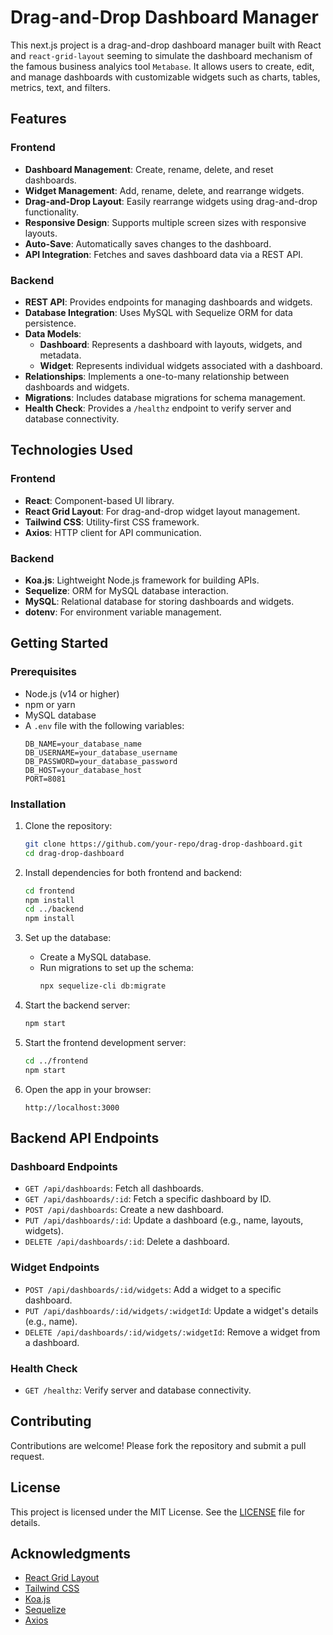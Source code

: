 # Drag-and-Drop Dashboard Manager

This next.js project is a drag-and-drop dashboard manager built with React and `react-grid-layout` seeming to simulate the dashboard mechanism of the famous business analyics tool `Metabase`. It allows users to create, edit, and manage dashboards with customizable widgets such as charts, tables, metrics, text, and filters.

## Features

### Frontend

- **Dashboard Management**: Create, rename, delete, and reset dashboards.
- **Widget Management**: Add, rename, delete, and rearrange widgets.
- **Drag-and-Drop Layout**: Easily rearrange widgets using drag-and-drop functionality.
- **Responsive Design**: Supports multiple screen sizes with responsive layouts.
- **Auto-Save**: Automatically saves changes to the dashboard.
- **API Integration**: Fetches and saves dashboard data via a REST API.

### Backend

- **REST API**: Provides endpoints for managing dashboards and widgets.
- **Database Integration**: Uses MySQL with Sequelize ORM for data persistence.
- **Data Models**:
  - **Dashboard**: Represents a dashboard with layouts, widgets, and metadata.
  - **Widget**: Represents individual widgets associated with a dashboard.
- **Relationships**: Implements a one-to-many relationship between dashboards and widgets.
- **Migrations**: Includes database migrations for schema management.
- **Health Check**: Provides a `/healthz` endpoint to verify server and database connectivity.

## Technologies Used

### Frontend

- **React**: Component-based UI library.
- **React Grid Layout**: For drag-and-drop widget layout management.
- **Tailwind CSS**: Utility-first CSS framework.
- **Axios**: HTTP client for API communication.

### Backend

- **Koa.js**: Lightweight Node.js framework for building APIs.
- **Sequelize**: ORM for MySQL database interaction.
- **MySQL**: Relational database for storing dashboards and widgets.
- **dotenv**: For environment variable management.

## Getting Started

### Prerequisites

- Node.js (v14 or higher)
- npm or yarn
- MySQL database
- A `.env` file with the following variables:
  ```
  DB_NAME=your_database_name
  DB_USERNAME=your_database_username
  DB_PASSWORD=your_database_password
  DB_HOST=your_database_host
  PORT=8081
  ```

### Installation

1. Clone the repository:
   ```bash
   git clone https://github.com/your-repo/drag-drop-dashboard.git
   cd drag-drop-dashboard
   ```

2. Install dependencies for both frontend and backend:
   ```bash
   cd frontend
   npm install
   cd ../backend
   npm install
   ```

3. Set up the database:
   - Create a MySQL database.
   - Run migrations to set up the schema:
     ```bash
     npx sequelize-cli db:migrate
     ```

4. Start the backend server:
   ```bash
   npm start
   ```

5. Start the frontend development server:
   ```bash
   cd ../frontend
   npm start
   ```

6. Open the app in your browser:
   ```
   http://localhost:3000
   ```

## Backend API Endpoints

### Dashboard Endpoints

- `GET /api/dashboards`: Fetch all dashboards.
- `GET /api/dashboards/:id`: Fetch a specific dashboard by ID.
- `POST /api/dashboards`: Create a new dashboard.
- `PUT /api/dashboards/:id`: Update a dashboard (e.g., name, layouts, widgets).
- `DELETE /api/dashboards/:id`: Delete a dashboard.

### Widget Endpoints

- `POST /api/dashboards/:id/widgets`: Add a widget to a specific dashboard.
- `PUT /api/dashboards/:id/widgets/:widgetId`: Update a widget's details (e.g., name).
- `DELETE /api/dashboards/:id/widgets/:widgetId`: Remove a widget from a dashboard.

### Health Check

- `GET /healthz`: Verify server and database connectivity.

## Contributing

Contributions are welcome! Please fork the repository and submit a pull request.

## License

This project is licensed under the MIT License. See the [LICENSE](LICENSE) file for details.

## Acknowledgments

- [React Grid Layout](https://github.com/react-grid-layout/react-grid-layout)
- [Tailwind CSS](https://tailwindcss.com/)
- [Koa.js](https://koajs.com/)
- [Sequelize](https://sequelize.org/)
- [Axios](https://axios-http.com/)
